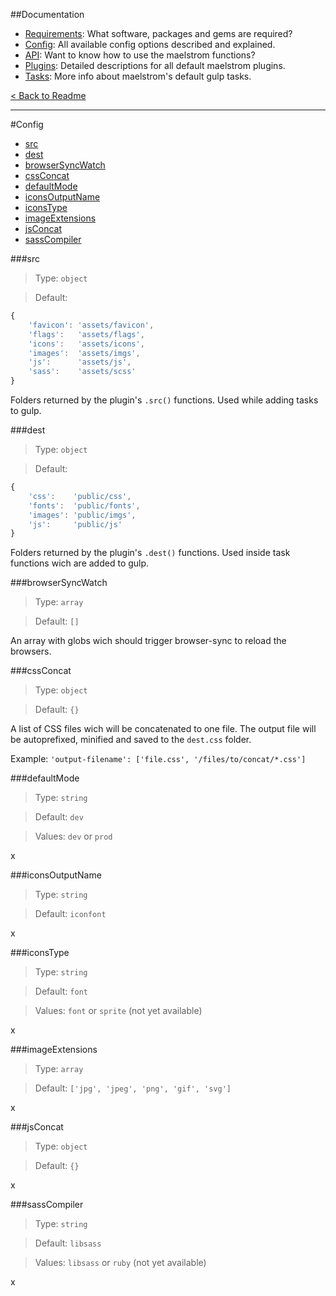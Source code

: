 ##Documentation
- [Requirements][docs-requirements]: What software, packages and gems are required?
- [Config][docs-config]: All available config options described and explained.
- [API][docs-api]: Want to know how to use the maelstrom functions?
- [Plugins][docs-plugins]: Detailed descriptions for all default maelstrom plugins.
- [Tasks][docs-tasks]: More info about maelstrom's default gulp tasks.

[< Back to Readme](../README.md)

--------------------------------------------------------------------------------


#Config
- [src][config-src]
- [dest][config-dest]
- [browserSyncWatch][config-browserSyncWatch]
- [cssConcat][config-cssConcat]
- [defaultMode][config-defaultMode]
- [iconsOutputName][config-iconsOutputName]
- [iconsType][config-iconsType]
- [imageExtensions][config-imageExtensions]
- [jsConcat][config-jsConcat]
- [sassCompiler][config-sassCompiler]


###src
> Type: `object`

> Default:
```js
{
    'favicon': 'assets/favicon',
    'flags':   'assets/flags',
    'icons':   'assets/icons',
    'images':  'assets/imgs',
    'js':      'assets/js',
    'sass':    'assets/scss'
}
```

Folders returned by the plugin's `.src()` functions. Used while adding tasks to gulp.


###dest
> Type: `object`

> Default:
```js
{
    'css':    'public/css',
    'fonts':  'public/fonts',
    'images': 'public/imgs',
    'js':     'public/js'
}
```

Folders returned by the plugin's `.dest()` functions. Used inside task functions wich are added to gulp.


###browserSyncWatch
> Type: `array`

> Default: `[]`

An array with globs wich should trigger browser-sync to reload the browsers.


###cssConcat
> Type: `object`

> Default: `{}`

A list of CSS files wich will be concatenated to one file. The output file will be autoprefixed, minified and saved to the `dest.css` folder.

Example: `'output-filename': ['file.css', '/files/to/concat/*.css']`


###defaultMode
> Type: `string`

> Default: `dev`

> Values: `dev` or `prod`

x


###iconsOutputName
> Type: `string`

> Default: `iconfont`

x


###iconsType
> Type: `string`

> Default: `font`

> Values: `font` or `sprite` (not yet available)

x


###imageExtensions
> Type: `array`

> Default: `['jpg', 'jpeg', 'png', 'gif', 'svg']`

x


###jsConcat
> Type: `object`

> Default: `{}`

x


###sassCompiler
> Type: `string`

> Default: `libsass`

> Values: `libsass` or `ruby` (not yet available)

x


[config-src]: #src
[config-dest]: #dest
[config-browserSyncWatch]: #browsersyncwatch
[config-cssConcat]: #cssconcat
[config-defaultMode]: #defaultmode
[config-iconsOutputName]: #iconsoutputname
[config-iconsType]: #iconstype
[config-imageExtensions]: #imageextensions
[config-jsConcat]: #jsconcat
[config-sassCompiler]: #sasscompiler

[docs-requirements]: requirements.md
[docs-config]: config.md
[docs-api]: api.md
[docs-plugins]: plugins.md
[docs-tasks]: tasks.md

